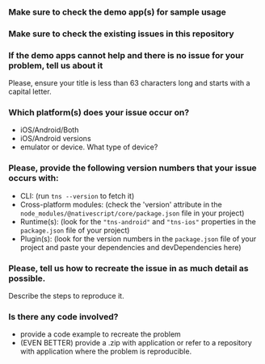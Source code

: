 ### Make sure to check the demo app(s) for sample usage 

### Make sure to check the existing issues in this repository 

### If the demo apps cannot help and there is no issue for your problem, tell us about it
Please, ensure your title is less than 63 characters long and starts with a capital
letter.

### Which platform(s) does your issue occur on?
- iOS/Android/Both 
- iOS/Android versions 
- emulator or device. What type of device?

### Please, provide the following version numbers that your issue occurs with:

- CLI: (run `tns --version` to fetch it)
- Cross-platform modules: (check the 'version' attribute in the
`node_modules/@nativescript/core/package.json` file in your project)
- Runtime(s): (look for the `"tns-android"` and `"tns-ios"` properties in the `package.json` file of your project)
- Plugin(s): (look for the version numbers in the `package.json` file of your
project and paste your dependencies and devDependencies here)

### Please, tell us how to recreate the issue in as much detail as possible. 
Describe the steps to reproduce it.

### Is there any code involved? 
 - provide a code example to recreate the problem 
 - (EVEN BETTER) provide a .zip with application or refer to a repository with application where the problem is reproducible.
